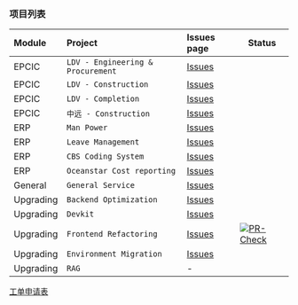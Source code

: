 ### 项目列表

| Module     | Project                            | Issues page    |Status|
|:-----------|:---------------------------------  |:-------------- |-|
| EPCIC      | `LDV - Engineering & Procurement`  | [Issues](https://github.com/OceanSTAR-Elite-IDE/oseflow-epc-legecy/issues) | | 
| EPCIC      | `LDV - Construction`               | [Issues](https://github.com/OceanSTAR-Elite-IDE/oseflow-epc-legecy/issues) | |
| EPCIC      | `LDV - Completion`                 | [Issues](https://github.com/OceanSTAR-Elite-IDE/oseflow-epc-legecy/issues) | |
| EPCIC      | `中远 - Construction`               | [Issues](https://github.com/OceanSTAR-Elite-IDE/oseflow-epc-legecy/issues) | |
| ERP        | `Man Power`                        | [Issues](https://github.com/OceanSTAR-Elite-IDE/oseflow-epc-web/issues) | |
| ERP        | `Leave Management`                 | [Issues](https://github.com/OceanSTAR-Elite-IDE/oseflow-epc-web/issues) | |
| ERP        | `CBS Coding System`                | [Issues](https://github.com/OceanSTAR-Elite-IDE/oseflow-epc-web/issues) | |
| ERP        | `Oceanstar Cost reporting`         | [Issues](https://github.com/OceanSTAR-Elite-IDE/oseflow-epc-web/issues) | |
| General    | `General Service`                  | [Issues](https://github.com/OceanSTAR-Elite-IDE/oseflow-epc-web/issues) | |
| Upgrading  | `Backend Optimization`             | [Issues](https://github.com/OceanSTAR-Elite-IDE/oseflow-api/issues)     | |
| Upgrading  | `Devkit`                           | [Issues](https://github.com/OceanSTAR-Elite-IDE/ose-devkit/issues)      | |
| Upgrading  | `Frontend Refactoring`             | [Issues](https://github.com/OceanSTAR-Elite-IDE/oseflow-epc-web/issues)    | [![PR-Check](https://github.com/OceanSTAR-Elite-IDE/oseflow-epc-web/actions/workflows/build-and-deploy.yml/badge.svg)](https://github.com/OceanSTAR-Elite-IDE/oseflow-epc-web/actions/workflows/pr-check.yml) |
| Upgrading  | `Environment Migration`            | [Issues](https://github.com/OceanSTAR-Elite-IDE/oseflow-epc-web/issues)    | |
| Upgrading  | `RAG`                              | -               | | 

[工单申请表](https://github.com/OceanSTAR-Elite-IDE/request-forms/issues/new/choose)


